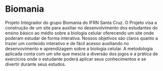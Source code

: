 # Biomania
Projeto Integrador do grupo Biomania do IFRN Santa Cruz. 
O Projeto visa a construção de um site para auxiliar no desenvolvimento
dos estudantes do ensino básico ao médio sobre a biologia celular oferecendo um site 
onde poderam estudar de forma interativa.
Nossos objetivos são claros quanto a trazer um conteúdo interativo e
de fácil acesso auxiliando no desenvovimento e aprendizagem sobre a biologia celular.
A metodologia aplicada conta com um site que mescla a diversão dos jogos e a 
prática de exercícios onde o estudante poderá aplicar seus conhecimentos e se 
divertir durante seus estudos.
